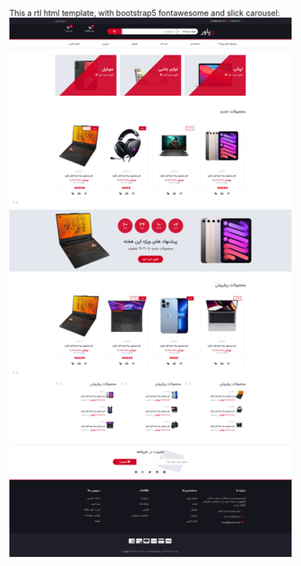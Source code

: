 This a rtl html template, with bootstrap5 fontawesome and slick carousel: <br/>
![screenshot](https://github.com/pooya-poi/ecommerce-html-template-rtl/blob/main/screenshot/index.png)

